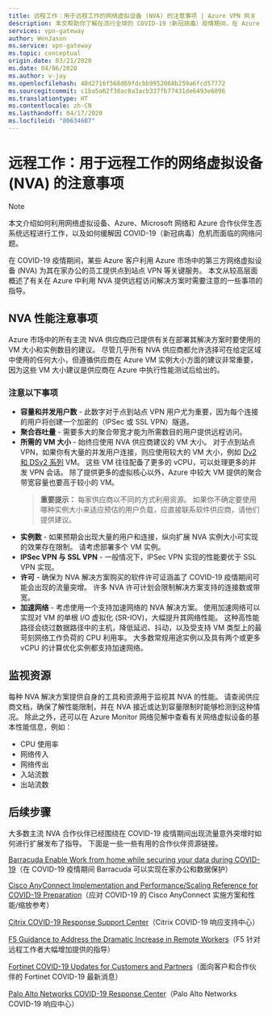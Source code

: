 ```yaml
---
title: 远程工作：用于远程工作的网络虚拟设备 (NVA) 的注意事项 | Azure VPN 网关
description: 本文帮助你了解在流行全球的 COVID-19（新冠病毒）疫情期间，在 Azure 中使用网络虚拟设备 (NVA) 时应该注意的一些事项。
services: vpn-gateway
author: WenJason
ms.service: vpn-gateway
ms.topic: conceptual
origin.date: 03/21/2020
ms.date: 04/06/2020
ms.author: v-jay
ms.openlocfilehash: 40d2716f568d69fdcbb9952068b259a6fcd57772
ms.sourcegitcommit: c1ba5a62f30ac0a3acb337fb77431de6493e6096
ms.translationtype: HT
ms.contentlocale: zh-CN
ms.lasthandoff: 04/17/2020
ms.locfileid: "80634687"
---
```

# <a name="working-remotely-network-virtual-appliance-nva-considerations-for-remote-work"></a>远程工作：用于远程工作的网络虚拟设备 (NVA) 的注意事项

>[!NOTE]
>本文介绍如何利用网络虚拟设备、Azure、Microsoft 网络和 Azure 合作伙伴生态系统远程进行工作，以及如何缓解因 COVID-19（新冠病毒）危机而面临的网络问题。
>

在 COVID-19 疫情期间，某些 Azure 客户利用 Azure 市场中的第三方网络虚拟设备 (NVA) 为其在家办公的员工提供点到站点 VPN 等关键服务。 本文从较高层面概述了有关在 Azure 中利用 NVA 提供远程访问解决方案时需要注意的一些事项的指导。

## <a name="nva-performance-considerations"></a>NVA 性能注意事项

Azure 市场中的所有主流 NVA 供应商应已提供有关在部署其解决方案时要使用的 VM 大小和实例数目的建议。  尽管几乎所有 NVA 供应商都允许选择可在给定区域中使用的任何大小，但遵循供应商在 Azure VM 实例大小方面的建议非常重要，因为这些 VM 大小建议是供应商在 Azure 中执行性能测试后给出的。  

### <a name="consider-the-following"></a>注意以下事项

- **容量和并发用户数** - 此数字对于点到站点 VPN 用户尤为重要，因为每个连接的用户将创建一个加密的（IPSec 或 SSL VPN）隧道。  
- **聚合吞吐量** - 需要多大的聚合带宽才能为所需数目的用户提供远程访问。
- **所需的 VM 大小** - 始终应使用 NVA 供应商建议的 VM 大小。  对于点到站点 VPN，如果你有大量的并发用户连接，则应使用较大的 VM 大小，例如 [Dv2 和 DSv2 系列](/virtual-machines/dv2-dsv2-series "Dv2 和 Dsv2 系列") VM。 这些 VM 往往配备了更多的 vCPU，可以处理更多的并发 VPN 会话。  除了提供更多的虚拟核心以外，Azure 中较大 VM 提供的聚合带宽容量也要高于较小的 VM。
    > **重要提示：** 每家供应商以不同的方式利用资源。  如果你不确定要使用哪种实例大小来适应预估的用户负载，应直接联系软件供应商，请他们提供建议。
- **实例数** - 如果预期会出现大量的用户和连接，纵向扩展 NVA 实例大小可实现的效果存在限制。  请考虑部署多个 VM 实例。
- **IPSec VPN 与 SSL VPN** - 一般情况下，IPSec VPN 实现的性能要优于 SSL VPN 实现。  
- **许可** - 确保为 NVA 解决方案购买的软件许可证涵盖了 COVID-19 疫情期间可能会出现的流量突增。  许多 NVA 许可计划会限制解决方案支持的连接数或带宽。
- **加速网络** - 考虑使用一个支持加速网络的 NVA 解决方案。  使用加速网络可以实现对 VM 的单根 I/O 虚拟化 (SR-IOV)，大幅提升其网络性能。 这种高性能路径会绕过数据路径中的主机，降低延迟、抖动，以及受支持 VM 类型上的最苛刻网络工作负荷的 CPU 利用率。 大多数常规用途实例以及具有两个或更多 vCPU 的计算优化实例都支持加速网络。

## <a name="monitoring-resources"></a>监视资源

每种 NVA 解决方案提供自身的工具和资源用于监视其 NVA 的性能。  请查阅供应商文档，确保了解性能限制，并在 NVA 接近或达到容量限制时能够检测到这种情况。  除此之外，还可以在 Azure Monitor 网络见解中查看有关网络虚拟设备的基本性能信息，例如：

- CPU 使用率
- 网络传入
- 网络传出
- 入站流数
- 出站流数

## <a name="next-steps"></a>后续步骤

大多数主流 NVA 合作伙伴已经围绕在 COVID-19 疫情期间出现流量意外突增时如何进行扩展发布了指导。 下面是一些一些有用的合作伙伴资源链接。

[Barracuda Enable Work from home while securing your data during COVID-19](https://www.barracuda.com/covid-19/work-from-home "在 COVID-19 疫情期间实现在家办公和数据保护")（在 COVID-19 疫情期间 Barracuda 可以实现在家办公和数据保护）

[Cisco AnyConnect Implementation and Performance/Scaling Reference for COVID-19 Preparation](https://www.cisco.com/c/en/us/support/docs/security/anyconnect-secure-mobility-client/215331-anyconnect-implementation-and-performanc.html "应对 COVID-19 的 Cisco AnyConnect 实施方案和性能/缩放参考")（应对 COVID-19 的 Cisco AnyConnect 实施方案和性能/缩放参考）

[Citrix COVID-19 Response Support Center](https://www.citrix.com/support/covid-19-coronavirus.html "Citrix COVID-19 响应支持中心")（Citrix COVID-19 响应支持中心）

[F5 Guidance to Address the Dramatic Increase in Remote Workers](https://www.f5.com/business-continuity "F5 针对远程工作者大幅增加提供的指导")（F5 针对远程工作者大幅增加提供的指导）

[Fortinet COVID-19 Updates for Customers and Partners](https://www.fortinet.com/covid-19.html "面向客户和合作伙伴的 COVID-19 最新消息")（面向客户和合作伙伴的 Fortinet COVID-19 最新消息）

[Palo Alto Networks COVID-19 Response Center](https://live.paloaltonetworks.com/t5/COVID-19-Response-Center/ct-p/COVID-19_Response_Center "Palo Alto Networks COVID-19 响应中心")（Palo Alto Networks COVID-19 响应中心）
